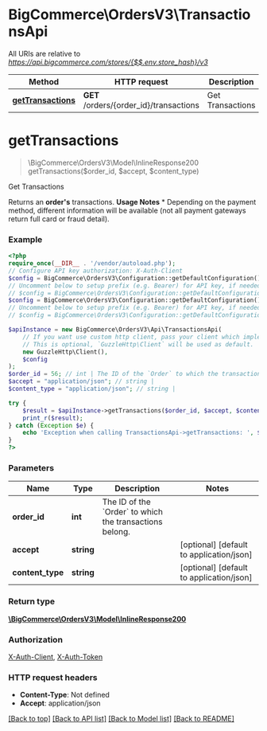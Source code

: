 # BigCommerce\OrdersV3\TransactionsApi

All URIs are relative to *https://api.bigcommerce.com/stores/{$$.env.store_hash}/v3*

Method | HTTP request | Description
------------- | ------------- | -------------
[**getTransactions**](TransactionsApi.md#gettransactions) | **GET** /orders/{order_id}/transactions | Get Transactions

# **getTransactions**
> \BigCommerce\OrdersV3\Model\InlineResponse200 getTransactions($order_id, $accept, $content_type)

Get Transactions

Returns an **order's** transactions.   **Usage Notes** * Depending on the payment method, different information will be available (not all payment gateways return full card or fraud detail).

### Example
```php
<?php
require_once(__DIR__ . '/vendor/autoload.php');
// Configure API key authorization: X-Auth-Client
$config = BigCommerce\OrdersV3\Configuration::getDefaultConfiguration()->setApiKey('X-Auth-Client', 'YOUR_API_KEY');
// Uncomment below to setup prefix (e.g. Bearer) for API key, if needed
// $config = BigCommerce\OrdersV3\Configuration::getDefaultConfiguration()->setApiKeyPrefix('X-Auth-Client', 'Bearer');// Configure API key authorization: X-Auth-Token
$config = BigCommerce\OrdersV3\Configuration::getDefaultConfiguration()->setApiKey('X-Auth-Token', 'YOUR_API_KEY');
// Uncomment below to setup prefix (e.g. Bearer) for API key, if needed
// $config = BigCommerce\OrdersV3\Configuration::getDefaultConfiguration()->setApiKeyPrefix('X-Auth-Token', 'Bearer');

$apiInstance = new BigCommerce\OrdersV3\Api\TransactionsApi(
    // If you want use custom http client, pass your client which implements `GuzzleHttp\ClientInterface`.
    // This is optional, `GuzzleHttp\Client` will be used as default.
    new GuzzleHttp\Client(),
    $config
);
$order_id = 56; // int | The ID of the `Order` to which the transactions belong.
$accept = "application/json"; // string |
$content_type = "application/json"; // string |

try {
    $result = $apiInstance->getTransactions($order_id, $accept, $content_type);
    print_r($result);
} catch (Exception $e) {
    echo 'Exception when calling TransactionsApi->getTransactions: ', $e->getMessage(), PHP_EOL;
}
?>
```

### Parameters

Name | Type | Description  | Notes
------------- | ------------- | ------------- | -------------
 **order_id** | **int**| The ID of the &#x60;Order&#x60; to which the transactions belong. |
 **accept** | **string**|  | [optional] [default to application/json]
 **content_type** | **string**|  | [optional] [default to application/json]

### Return type

[**\BigCommerce\OrdersV3\Model\InlineResponse200**](../Model/InlineResponse200.md)

### Authorization

[X-Auth-Client](../../README.md#X-Auth-Client), [X-Auth-Token](../../README.md#X-Auth-Token)

### HTTP request headers

 - **Content-Type**: Not defined
 - **Accept**: application/json

[[Back to top]](#) [[Back to API list]](../../README.md#documentation-for-api-endpoints) [[Back to Model list]](../../README.md#documentation-for-models) [[Back to README]](../../README.md)

